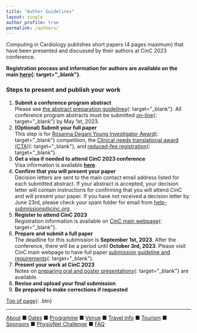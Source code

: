 ```yaml
---
title: "Author Guidelines"
layout: single
author_profile: true
permalink: /authors/
---
```

<a name="top"></a>

Computing in Cardiology publishes short papers (4 pages maximum) that have been presented and discussed by their authors at CinC 2023 conference.

**Registration process and information for authors are available on the main [here](https://cinc.org/inf_authors/){: target="_blank"}**.

### Steps to present and publish your work

1. **Submit a conference program abstract**\
Please see [the abstract preparation guidelines](https://cinc.org/cinc-conference-program-abstracts/){: target="_blank"}. All conference program abstracts must be submitted [on-line](https://softconf.com/n/cinc2023/login/scmd.cgi?scmd=index&_Xrefer_=aHR0cHM6Ly9zb2Z0Y29uZi5jb20vbi9jaW5jMjAyMy91c2VyLw==){: target="_blank"} by May 1st, 2023.
2. **(Optional) Submit your full paper**\
This step is for [Rosanna Degani Young Investigator Award](https://cinc.org/rosanna-degani-young-investigator-award/){: target="_blank"} competition, the [Clinical needs translational award (CTA)](https://cinc.org/wp-content/cache/page_enhanced/cinc.org/joint-wg-e-cardiology-esc-cinc-clinical-needs-translational-award-cta/_index_slash.html_gzip){: target="_blank"}, and [reduced-fee registration](https://cinc.org/participating-computing-in-cardiology-conferences/#reduced-registration){: target="_blank"}.
3. **Get a visa if needed to attend CinC 2023 conference**\
Visa information is available **[here](../travel/#visa)**.
4. **Confirm that you will present your paper**\
Decision letters are sent to the main contact email address listed for each submitted abstract. If your abstract is accepted, your decision letter will contain instructions for confirming that you will attend CinC and will present your paper. If you have not received a decision letter by June 23rd, please check your spam folder for email from <nolink><help-submissions@cinc.org>.
5. **Register to attend CinC 2023**\
Registration information is available on [CinC main webpage](https://cinc.org/inf_authors/){: target="_blank"}.
6. **Prepare and submit a full paper**\
The deadline for this submission is **September 1st, 2023**. After the conference, there will be a period until **October 3rd, 2023**. Please visit CinC main webpage to have full paper [submission guideline and requirements](https://cinc.org/instructions-for-preparing-and-submitting-full-papers/){: target="_blank"}.
7. **Present your work at CinC 2023**\
Notes on [preparing oral and poster presentations](https://cinc.org/cinc-oral-or-poster-presentations/){: target="_blank"} are available.
8. **Revise and upload your final submission**
9. **Be prepared to make corrections if requested**

[Top of page](#top){: .btn}

---

[About](../about/) &#9632; [Dates](../dates/) &#9632; [Programme](../programme/) &#9632; [Venue](../venue/) &#9632; [Travel Info](../travel) &#9632; [Tourism](../tourism/) &#9632; [Sponsors](../sponsors/) &#9632; [PhysioNet Challenge](../challenge/) &#9632; [FAQ](../faq/)